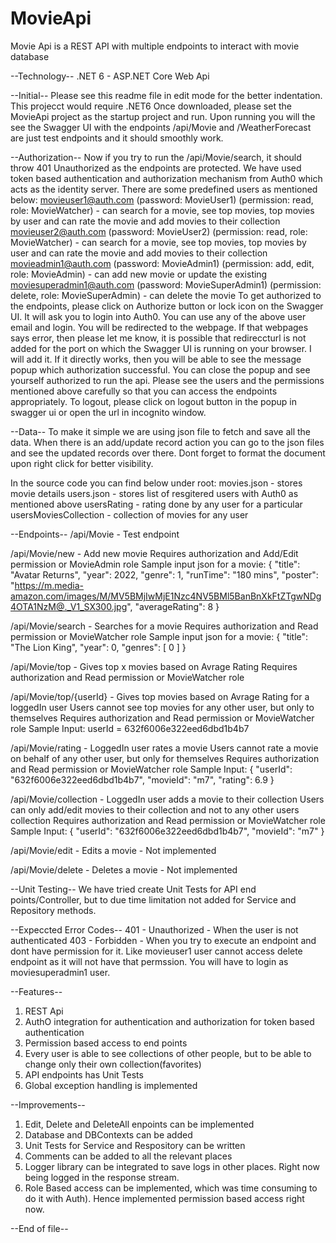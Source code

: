 # MovieApi
Movie Api is a REST API with multiple endpoints to interact with movie database

--Technology--
.NET 6 - ASP.NET Core Web Api

--Initial--
Please see this readme file in edit mode for the better indentation.
This projecct would require .NET6
Once downloaded, please set the MovieApi project as the startup project and run.
Upon running you will the see the Swagger UI with the endpoints
/api/Movie and /WeatherForecast are just test endpoints and it should smoothly work.

--Authorization--
Now if you try to run the /api/Movie/search, it should throw 401 Unauthorized as the endpoints are protected.
We have used token based authentication and authorization mechanism from Auth0 which acts as the identity server.
There are some predefined users as mentioned below:
movieuser1@auth.com (password: MovieUser1) (permission: read, role: MovieWatcher) - can search for a movie, see top movies, top movies by user and can rate the movie and add movies to their collection 
movieuser2@auth.com (password: MovieUser2) (permission: read, role: MovieWatcher) - can search for a movie, see top movies, top movies by user and can rate the movie and add movies to their collection 
movieadmin1@auth.com (password: MovieAdmin1) (permission: add, edit, role: MovieAdmin) - can add new movie or update the existing
moviesuperadmin1@auth.com (password: MovieSuperAdmin1) (permission: delete, role: MovieSuperAdmin) - can delete the movie
To get authorized to the endpoints, please click on Authorize button or lock icon on the Swagger UI. It will ask you to login into Auth0. You can use any of the above user email and login. You will be redirected to the webpage.
If that webpages says error, then please let me know, it is possible that redireccturl is not added for the port on which the Swagger UI is running on your browser. I will add it.
If it directly works, then you will be able to see the message popup which authorization successful. You can close the popup and see yourself authorized to run the api.
Please see the users and the permissions mentioned above carefully so that you can access the endpoints appropriately.
To logout, please click on logout button in the popup in swagger ui or open the url in incognito window.

--Data--
To make it simple we are using json file to fetch and save all the data. When there is an add/update record action you can go to the json files and see the updated records over there. Dont forget to format the document upon right click for better visibility.

In the source code you can find below under root:
movies.json - stores movie details
users.json - stores list of resgitered users with Auth0 as mentioned above
usersRating - rating done by any user for a particular
usersMoviesCollection - collection of movies for any user 

--Endpoints--
/api/Movie - Test endpoint


/api/Movie/new - Add new movie
Requires authorization and Add/Edit permission or MovieAdmin role
Sample input json for a movie:
{
  "title": "Avatar Returns",
  "year": 2022,
  "genre": 1,
  "runTime": "180 mins",
  "poster": "https://m.media-amazon.com/images/M/MV5BMjIwMjE1Nzc4NV5BMl5BanBnXkFtZTgwNDg4OTA1NzM@._V1_SX300.jpg",
  "averageRating": 8
}


/api/Movie/search - Searches for a movie
Requires authorization and Read permission or MovieWatcher role
Sample input json for a movie:
{
  "title": "The Lion King",
  "year": 0,
  "genres": [
    0
  ]
}

/api/Movie/top - Gives top x movies based on Avrage Rating
Requires authorization and Read permission or MovieWatcher role

/api/Movie/top/{userId} - Gives top movies based on Avrage Rating for a loggedIn user
Users cannot see top movies for any other user, but only to themselves
Requires authorization and Read permission or MovieWatcher role
Sample Input: 
userId = 632f6006e322eed6dbd1b4b7

/api/Movie/rating - LoggedIn user rates a movie
Users cannot rate a movie on behalf of any other user, but only for themselves
Requires authorization and Read permission or MovieWatcher role
Sample Input:
{
  "userId": "632f6006e322eed6dbd1b4b7",
  "movieId": "m7",
  "rating": 6.9
}

/api/Movie/collection - LoggedIn user adds a movie to their collection
Users can only add/edit movies to their collection and not to any other users collection
Requires authorization and Read permission or MovieWatcher role
Sample Input:
{
  "userId": "632f6006e322eed6dbd1b4b7",
  "movieId": "m7"
}

/api/Movie/edit - Edits a movie - Not implemented

/api/Movie/delete - Deletes a movie - Not implemented

--Unit Testing--
We have tried create Unit Tests for API end points/Controller, but to due time limitation not added for Service and Repository methods.

--Expeccted Error Codes--
401 - Unauthorized - When the user is not authenticated
403 - Forbidden - When you try to execute an endpoint and dont have permission for it. Like movieuser1 user cannot access delete endpoint as it will not have that permssion. You will have to login as moviesuperadmin1 user.

--Features--
1. REST Api
2. AuthO integration for authentication and authorization for token based authentication
3. Permission based access to end points
4. Every user is able to see collections of other people, but to be able to change only their own collection(favorites)
5. API endpoints has Unit Tests
6. Global exception handling is implemented

--Improvements--
1. Edit, Delete and DeleteAll enpoints can be implemented
2. Database and DBContexts can be added
3. Unit Tests for Service and Respository can be written
4. Comments can be added to all the relevant places
5. Logger library can be integrated to save logs in other places. Right now being logged in the response stream.
6. Role Based access can be implemented, which was time consuming to do it with Auth). Hence implemented permission based access right now.

--End of file--














